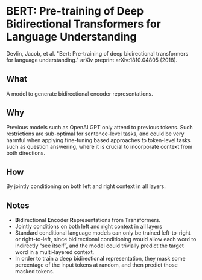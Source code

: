 # BERT: Pre-training of Deep Bidirectional Transformers for Language Understanding

Devlin, Jacob, et al. "Bert: Pre-training of deep bidirectional transformers for language understanding." arXiv preprint arXiv:1810.04805 (2018).

## What

A model to generate bidirectional encoder representations.  

## Why

Previous models such as OpenAI GPT only attend to previous tokens. Such restrictions are sub-optimal for sentence-level tasks,
and could be very harmful when applying fine-tuning based approaches to token-level tasks such as question answering, where it is crucial to incorporate context from both directions.

## How

By jointly conditioning on both left and right context in all layers.

## Notes

* **B**idirectional **E**ncoder **R**epresentations from **T**ransformers.
* Jointly conditions on both left and right context in all layers
* Standard conditional language models can only be trained left-to-right or right-to-left, since bidirectional conditioning would allow each word to indirectly “see itself”, and the model could trivially predict the target word in a multi-layered context. 
* In order to train a deep bidirectional representation, they mask some percentage of the input tokens at random, and then predict those masked tokens.
